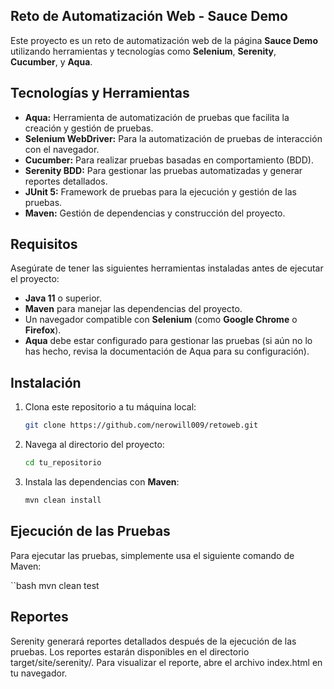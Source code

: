 ## Reto de Automatización Web - Sauce Demo

Este proyecto es un reto de automatización web de la página **Sauce Demo** utilizando herramientas y tecnologías como **Selenium**, **Serenity**, **Cucumber**, y **Aqua**.

## Tecnologías y Herramientas

- **Aqua:** Herramienta de automatización de pruebas que facilita la creación y gestión de pruebas.
- **Selenium WebDriver:** Para la automatización de pruebas de interacción con el navegador.
- **Cucumber:** Para realizar pruebas basadas en comportamiento (BDD).
- **Serenity BDD:** Para gestionar las pruebas automatizadas y generar reportes detallados.
- **JUnit 5:** Framework de pruebas para la ejecución y gestión de las pruebas.
- **Maven:** Gestión de dependencias y construcción del proyecto.

## Requisitos

Asegúrate de tener las siguientes herramientas instaladas antes de ejecutar el proyecto:

- **Java 11** o superior.
- **Maven** para manejar las dependencias del proyecto.
- Un navegador compatible con **Selenium** (como **Google Chrome** o **Firefox**).
- **Aqua** debe estar configurado para gestionar las pruebas (si aún no lo has hecho, revisa la documentación de Aqua para su configuración).

## Instalación

1. Clona este repositorio a tu máquina local:

    ```bash
    git clone https://github.com/nerowill009/retoweb.git
    ```

2. Navega al directorio del proyecto:

    ```bash
    cd tu_repositorio
    ```

3. Instala las dependencias con **Maven**:

    ```bash
    mvn clean install
    ```

## Ejecución de las Pruebas

Para ejecutar las pruebas, simplemente usa el siguiente comando de Maven:

``bash
mvn clean test

## Reportes
Serenity generará reportes detallados después de la ejecución de las pruebas. Los reportes estarán disponibles en el directorio target/site/serenity/. Para visualizar el reporte, abre el archivo index.html en tu navegador.

